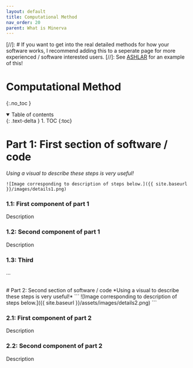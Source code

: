 ```yaml
---
layout: default
title: Computational Method
nav_order: 20
parent: What is Minerva
---
```


[//]: # If you want to get into the real detailed methods for how your software works, I recommend adding this to a seperate page for more experienced / software interested users. 
[//]: See [ASHLAR](https://labsyspharm.github.io/ashlar/overview/DetCompMethods.html) for an example of this!

# Computational Method
{:.no_toc }

<details open markdown="block">
  <summary>
    Table of contents
  </summary>
  {: .text-delta }
  1. TOC
{:toc}
</details>

# Part 1: First section of software / code
*Using a visual to describe these steps is very useful!*  
```
![Image corresponding to description of steps below.]({{ site.baseurl }}/images/details1.png)
```

### 1.1: First component of part 1
Description
### 1.2: Second component of part 1
Description
### 1.3: Third
...

<br>
# Part 2: Second section of software / code
*Using a visual to describe these steps is very useful!*   
```
![Image corresponding to description of steps below.]({{ site.baseurl }}/assets/images/details2.png)
```

### 2.1: First component of part 2
Description
### 2.2: Second component of part 2
Description


